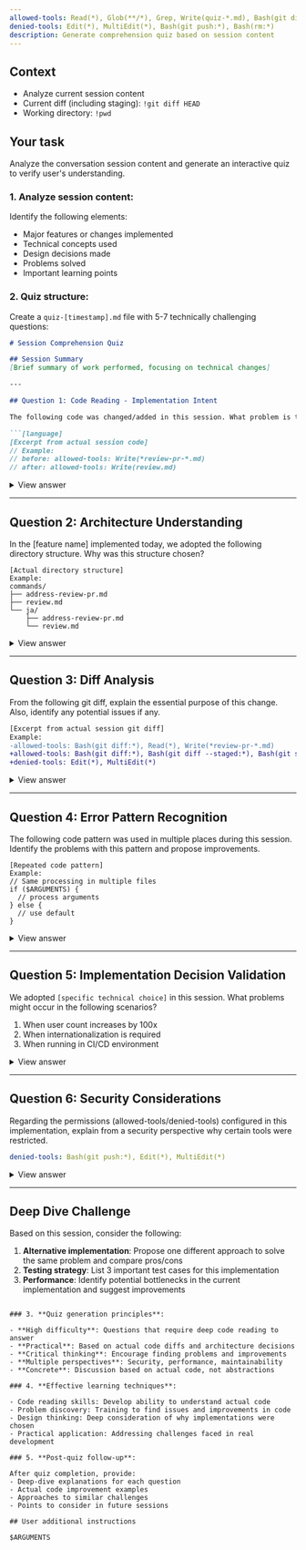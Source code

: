 ```yaml
---
allowed-tools: Read(*), Glob(**/*), Grep, Write(quiz-*.md), Bash(git diff:*), Bash(git diff HEAD:*)
denied-tools: Edit(*), MultiEdit(*), Bash(git push:*), Bash(rm:*)
description: Generate comprehension quiz based on session content
---
```


## Context

- Analyze current session content
- Current diff (including staging): `!git diff HEAD`
- Working directory: `!pwd`

## Your task

Analyze the conversation session content and generate an interactive quiz to verify user's understanding.

### 1. **Analyze session content**:

Identify the following elements:
- Major features or changes implemented
- Technical concepts used
- Design decisions made
- Problems solved
- Important learning points

### 2. **Quiz structure**:

Create a `quiz-[timestamp].md` file with 5-7 technically challenging questions:

```markdown
# Session Comprehension Quiz

## Session Summary
[Brief summary of work performed, focusing on technical changes]

---

## Question 1: Code Reading - Implementation Intent

The following code was changed/added in this session. What problem is this code trying to solve?

```[language]
[Excerpt from actual session code]
// Example: 
// before: allowed-tools: Write(*review-pr-*.md)
// after: allowed-tools: Write(review.md)
```

<details>
<summary>View answer</summary>

**Answer**: [Detailed explanation of the code change intent and problem being solved]

**Detailed explanation**: 
- Why this change was necessary
- Comparison with other solutions
- Benefits and constraints of this implementation
</details>

---

## Question 2: Architecture Understanding

In the [feature name] implemented today, we adopted the following directory structure. Why was this structure chosen?

```
[Actual directory structure]
Example:
commands/
├── address-review-pr.md
├── review.md
└── ja/
    ├── address-review-pr.md
    └── review.md
```

<details>
<summary>View answer</summary>

**Answer**: 
1. [Reason 1 for structure choice]
2. [Reason 2 for structure choice]
3. [Trade-offs considered]

**Implementation notes**: [Technical considerations when adopting this structure]
</details>

---

## Question 3: Diff Analysis

From the following git diff, explain the essential purpose of this change. Also, identify any potential issues if any.

```diff
[Excerpt from actual session git diff]
Example:
-allowed-tools: Bash(git diff:*), Read(*), Write(*review-pr-*.md)
+allowed-tools: Bash(git diff:*), Bash(git diff --staged:*), Bash(git show:*), Read(*), Write(review.md)
+denied-tools: Edit(*), MultiEdit(*)
```

<details>
<summary>View answer</summary>

**Purpose of change**: 
- [Main purpose explanation]
- [Secondary effects]

**Potential issues**: 
- [Possible issue 1 and mitigation]
- [Possible issue 2 and mitigation]
</details>

---

## Question 4: Error Pattern Recognition

The following code pattern was used in multiple places during this session. Identify the problems with this pattern and propose improvements.

```[language]
[Repeated code pattern]
Example:
// Same processing in multiple files
if ($ARGUMENTS) {
  // process arguments
} else {
  // use default
}
```

<details>
<summary>View answer</summary>

**Problems**: 
1. [From DRY principle perspective]
2. [From maintainability perspective]
3. [From extensibility perspective]

**Improvement**: 
```[language]
[Refactored code example]
```
</details>

---

## Question 5: Implementation Decision Validation

We adopted `[specific technical choice]` in this session. What problems might occur in the following scenarios?

1. When user count increases by 100x
2. When internationalization is required
3. When running in CI/CD environment

<details>
<summary>View answer</summary>

**Scenario-specific challenges**: 

1. **Scalability**: [Specific problems and countermeasures]
2. **Internationalization**: [Specific problems and countermeasures]
3. **Automation environment**: [Specific problems and countermeasures]

**Recommended approach**: [Future-proof implementation improvements]
</details>

---

## Question 6: Security Considerations

Regarding the permissions (allowed-tools/denied-tools) configured in this implementation, explain from a security perspective why certain tools were restricted.

```yaml
denied-tools: Bash(git push:*), Edit(*), MultiEdit(*)
```

<details>
<summary>View answer</summary>

**Security reasons**: 
1. [Specific reason for each restriction]
2. [Potential attack scenarios]
3. [Principles of permission design]

**Best practices**: [General guidelines for permission design]
</details>

---

## Deep Dive Challenge

Based on this session, consider the following:

1. **Alternative implementation**: Propose one different approach to solve the same problem and compare pros/cons
2. **Testing strategy**: List 3 important test cases for this implementation
3. **Performance**: Identify potential bottlenecks in the current implementation and suggest improvements

```

### 3. **Quiz generation principles**:

- **High difficulty**: Questions that require deep code reading to answer
- **Practical**: Based on actual code diffs and architecture decisions
- **Critical thinking**: Encourage finding problems and improvements
- **Multiple perspectives**: Security, performance, maintainability
- **Concrete**: Discussion based on actual code, not abstractions

### 4. **Effective learning techniques**:

- Code reading skills: Develop ability to understand actual code
- Problem discovery: Training to find issues and improvements in code
- Design thinking: Deep consideration of why implementations were chosen
- Practical application: Addressing challenges faced in real development

### 5. **Post-quiz follow-up**:

After quiz completion, provide:
- Deep-dive explanations for each question
- Actual code improvement examples
- Approaches to similar challenges
- Points to consider in future sessions

## User additional instructions

$ARGUMENTS